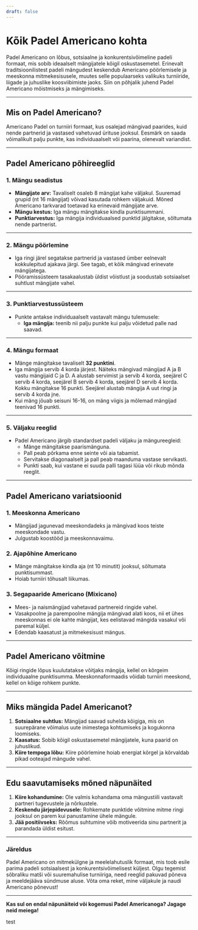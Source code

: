 ```yaml
---
draft: false
---
```

# Kõik Padel Americano kohta

Padel Americano on lõbus, sotsiaalne ja konkurentsivõimeline padeli formaat, mis sobib ideaalselt mängijatele kõigil oskustasemetel. Erinevalt traditsioonilistest padeli mängudest keskendub Americano pöörlemisele ja meeskonna mitmekesisusele, muutes selle populaarseks valikuks turniiride, liigade ja juhuslike koosviibimiste jaoks. Siin on põhjalik juhend Padel Americano mõistmiseks ja mängimiseks.

---

## **Mis on Padel Americano?**

Americano Padel on turniiri formaat, kus osalejad mängivad paarides, kuid nende partnerid ja vastased vahetuvad ürituse jooksul. Eesmärk on saada võimalikult palju punkte, kas individuaalselt või paarina, olenevalt variandist.

---

## **Padel Americano põhireeglid**

### **1. Mängu seadistus**
- **Mängijate arv:** Tavaliselt osaleb 8 mängijat kahe väljakul. Suuremad grupid (nt 16 mängijat) võivad kasutada rohkem väljakuid. Mõned Americano tarkvarad toetavad ka erinevaid mängijate arve.
- **Mängu kestus:** Iga mängu mängitakse kindla punktisummani.
- **Punktiarvestus:** Iga mängija individuaalsed punktid jälgitakse, sõltumata nende partnerist.

---

### **2. Mängu pöörlemine**
- Iga ringi järel segatakse partnerid ja vastased ümber eelnevalt kokkulepitud ajakava järgi. See tagab, et kõik mängivad erinevate mängijatega.
- Pööramissüsteem tasakaalustab üldist võistlust ja soodustab sotsiaalset suhtlust mängijate vahel.

---

### **3. Punktiarvestussüsteem**
- Punkte antakse individuaalselt vastavalt mängu tulemusele:
  - **Iga mängija:** teenib nii palju punkte kui palju võidetud palle nad saavad.

---

### **4. Mängu formaat**
- Mänge mängitakse tavaliselt **32 punktini**.
- Iga mängija servib 4 korda järjest. Näiteks mängivad mängijad A ja B vastu mängijaid C ja D. A alustab servimist ja servib 4 korda, seejärel C servib 4 korda, seejärel B servib 4 korda, seejärel D servib 4 korda. Kokku mängitakse 16 punkti. Seejärel alustab mängija A uut ringi ja servib 4 korda jne.
- Kui mäng jõuab seisuni 16-16, on mäng viigis ja mõlemad mängijad teenivad 16 punkti.

---

### **5. Väljaku reeglid**
- Padel Americano järgib standardset padeli väljaku ja mängureegleid:
  - Mänge mängitakse paarismänguna.
  - Pall peab põrkama enne seinte või aia tabamist.
  - Servitakse diagonaalselt ja pall peab maanduma vastase servikasti.
  - Punkti saab, kui vastane ei suuda palli tagasi lüüa või rikub mõnda reeglit.

---

## **Padel Americano variatsioonid**

### **1. Meeskonna Americano**
- Mängijad jagunevad meeskondadeks ja mängivad koos teiste meeskondade vastu.
- Julgustab koostööd ja meeskonnavaimu.

### **2. Ajapõhine Americano**
- Mänge mängitakse kindla aja (nt 10 minutit) jooksul, sõltumata punktisummast.
- Hoiab turniiri tõhusalt liikumas.

### **3. Segapaaride Americano (Mixicano)**
- Mees- ja naismängijad vahetavad partnereid ringide vahel.
- Vasakpoolne ja parempoolne mängija mängivad alati koos, nii et ühes meeskonnas ei ole kahte mängijat, kes eelistavad mängida vasakul või paremal küljel.
- Edendab kaasatust ja mitmekesisust mängus.

---

## **Padel Americano võitmine**

Kõigi ringide lõpus kuulutatakse võitjaks mängija, kellel on kõrgeim individuaalne punktisumma. Meeskonnaformaadis võidab turniiri meeskond, kellel on kõige rohkem punkte.

---

## **Miks mängida Padel Americanot?**

1. **Sotsiaalne suhtlus:** Mängijad saavad suhelda kõigiga, mis on suurepärane võimalus uute inimestega kohtumiseks ja kogukonna loomiseks.
2. **Kaasatus:** Sobib kõigil oskustasemetel mängijatele, kuna paarid on juhuslikud.
3. **Kiire tempoga lõbu:** Kiire pöörlemine hoiab energiat kõrgel ja kõrvaldab pikad ooteajad mängude vahel.

---

## **Edu saavutamiseks mõned näpunäited**

1. **Kiire kohandumine:** Ole valmis kohandama oma mängustiili vastavalt partneri tugevustele ja nõrkustele.
2. **Keskendu järjepidevusele:** Rohkemate punktide võitmine mitme ringi jooksul on parem kui panustamine ühele mängule.
3. **Jää positiivseks:** Rõõmus suhtumine võib motiveerida sinu partnerit ja parandada üldist esitust.

---

### **Järeldus**

Padel Americano on mitmekülgne ja meelelahutuslik formaat, mis toob esile parima padeli sotsiaalsest ja konkurentsivõimelisest küljest. Olgu tegemist sõbraliku matši või suuremahulise turniiriga, need reeglid pakuvad põneva ja meeldejääva sündmuse aluse. Võta oma reket, mine väljakule ja naudi Americano põnevust!

---

**Kas sul on endal näpunäiteid või kogemusi Padel Americanoga? Jagage neid meiega!**

test